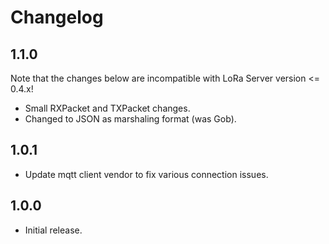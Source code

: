 # Changelog

## 1.1.0

Note that the changes below are incompatible with LoRa Server
version <= 0.4.x!

* Small RXPacket and TXPacket changes.
* Changed to JSON as marshaling format (was Gob).

## 1.0.1

* Update mqtt client vendor to fix various connection issues.

## 1.0.0

* Initial release.

